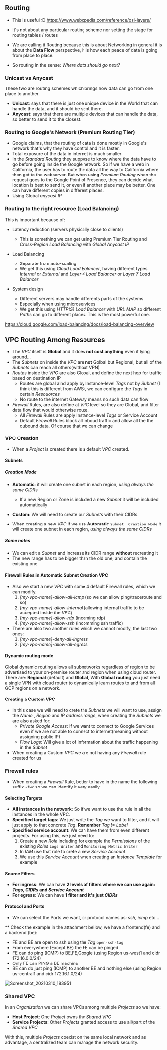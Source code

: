 
## Routing

* This is useful :D https://www.webopedia.com/reference/osi-layers/

* It's not about any particular routing scheme nor setting the stage for routing tables / routes
* We are calling it Routing because this is about Networking in general it is about the **Data Flow** perspective, it is how each peace of data is going from place to place.
* So routing in the sense: *Where data should go next?*

### Unicast vs Anycast
These two are routing schemes which brings how data can go from one place to another.
* **Unicast**: says that there is just one unique device in the World that can handle the data, and it should be sent there.
* **Anycast**: says that there are multiple devices that can handle the data, so better to send it to the closest.


### Routing to Google's Network (Premium Routing Tier)

* Google claims, that the routing of data is done mostly in Google's network that's why they have control and it is faster.
* Total exposure of the data in internet is much smaller
* In the *Standard Routing* they suppose to know where the data have to go before going inside the Google network.  So if we have a web in California, the user has to route the data all the way to California where then get to the webserver. But when using *Premium Routing* when the request goes to the Google Point of Presence, they can decide what location is best to send it, or even if another place may be better. One can have different copies in different places.
* Using Global *anycast IP*


### Routing to the right resource (Load Balancing)

This is important because of: 
* Latency reduction (servers physically close to clients)
  * This is something we can get using Premium Tier Routing and *Cross-Region Load Balancing* with *Global Anycast IP*

* Load Balancing
  * Separate from auto-scaling
  * We get this using *Cloud Load Balancer*, having different types *Internal* or *External* and *Layer 4 Load Balancer* or *Layer 7 Load Balancer*

* System design
  *  Different servers may handle differents parts of the systems
  *  Especially when using microservices
  *  We get this using *HTTP(S) Load Balancer* with *URL MAP* so different *Paths* can go to different places. This is the most powerful one.

https://cloud.google.com/load-balancing/docs/load-balancing-overview



## VPC  Routing Among Resources

* The *VPC* itself is **Global** and it does **not cost anything** even if lying around...
* The *Subnets* on inside the *VPC* are **not** Golbal but Regional, but all of the *Subnets* can reach all others(without VPN)
* *Routes* inside the *VPC* are also Global, and define the next hop for traffic based on destination IP
  *  Routes are global aind apply by Instance-level *Tags* not by *Subnet* (I think this is different from AWS), we can configure the *Tags* in certain *Resouorces*
  *  No route to the internet Gateway means no such data can flow
 * *Firewall* Rules, are also define at *VPC* level so they are Global, and filter data flow that would otherwise route.
   * All *Firewall* Rules are apply Instance-level *Tags* or Service Account 
   * Default *Firewall* Rules block all inboud traffic and allow all the the oubound data. Of course that we can change



### VPC Creation

* When a *Project* is created there is a default *VPC* created.

#### Subnets 

##### Creation Mode
* **Automatic**: it will create one subnet in each region, _using always the same CIDRs_
  * If a new Region or Zone is included a new *Subnet* it will be included automatically

* **Custom**: We will need to create our *Subnets* with their CIDRs.

* When creating a new *VPC* if we use **Automatic** `Subnet  Creation Mode` it will create one subnet in each region, _using always the same CIDRs_

##### Some notes
* We can edit a *Subnet* and increase its CIDR range **without** recreating it
* The new range has to be bigger than the old one, and contain the existing one

#### Firewall Rules in Automatic Subnet Creation VPC

* Also we start a new *VPC* with some 4 default  Firewall rules, which we can modify.
  1. *[my-vpc-name]-allow-all-icmp* (so we can allow ping/traceroute and so)
  2. *[my-vpc-name]-allow-internal* (allowing internal traffic to be accepted inside the *VPC*)
  3. *[my-vpc-name]-allow-rdp* (incoming rdp)
  4. *[my-vpc-name]-allow-ssh* (incomming ssh traffic)
* There are also two another rules which we cannot modify, the last two ones:
  1. *[my-vpc-name]-deny-all-ingress*
  2. *[my-vpc-name]-allow-all-egress*


#### Dynamic routing mode

Global dynamic routing allows all subnetworks regardless of region to be advertised to your on-premise router and region when using cloud router. 
There are: **Regional** (default) and **Global**, With **Global routing** you just need a single VPN with cloud router to dynamically learn routes to and from all GCP regions on a network. 


#### Creating a Custom VPC
* In this case we will need to crete the *Subnets* we will want to use, assign the *Name* , *Region* and *IP address range*, when creating the *Subnets* we are also asked for:
  * *Private Google Access*: If we want to connect to Google Services even if we are not able to connect to internet(meaning without assigning public IP)
  * *Flow Logs*: Will give a lot of information about the traffic happening in the *Subnet*
* When creating a Custom *VPC* we are not having any *Firewall* rule created for us



### Firewall rules

* When creating a *Firewall* Rule, better to have in the name the following suffix `-fwr` so we can identify it very easily


#### Selecting Targets

* **All instances in the network**: So if we want to use the rule in all the instances in the whole VPC.
* **Specified target tags**: We just write the *Tag* we want to filter, and it will just apply to that concrete *Tag*. **Remember** *Tag* != *Label*
* **Specified service account**: We can have them from even different projects. For using this, we just need to:
  1. Create a new *Role* including for example the *Permissions* of the existing *Roles* `Logs Writer` and `Monitoring Metric Writer`
  2. In *IAM* use that role to crete a new *Service Account*
  3. We use this *Service Account* when creating an *Instance Template* for example

#### Source Filters
* **For ingress**: We can have **2 levels of filters where we can use again: *Tags*, *CIDRs* and *Service Account***
* **For egress**: We can have **1 filter and it's just *CIDRs***

#### Protocol and Ports
* We can select the Ports we want, or protocol names as: *ssh*, *icmp* etc... 

** Check the example in the attachment bellow, we have a frontend(fe) and a backend (be):
  * FE and BE are open to ssh using the *Tag* `open-ssh-tag` 
  * From everywhere (Except BE) the FE can be pinged
  * FE can do ping (ICMP) to BE,FE,Google (using Region us-west1 and cidr 172.16.0.0/24)
  * Only FE can PING a BE machine
  * BE can do just ping (ICMP) to another BE and nothing else (using Region us-central1 and cidr 172.16.1.0/24)


![Screenshot_20210310_183951](https://user-images.githubusercontent.com/9727843/110672668-2e021080-81d0-11eb-8a00-c99ded4b929f.png)


### Shared VPC

In an *Organization* we can share VPCs among multiple *Projects* so we have:

* **Host Project**: One *Project* owns the *Shared VPC*
* **Service Projects**: Other *Projects* granted access to use all/part of the *Shared VPC*

With this, multiple *Projects* coexist on the same local network and as advantage, a centralized team can manage the network security.



